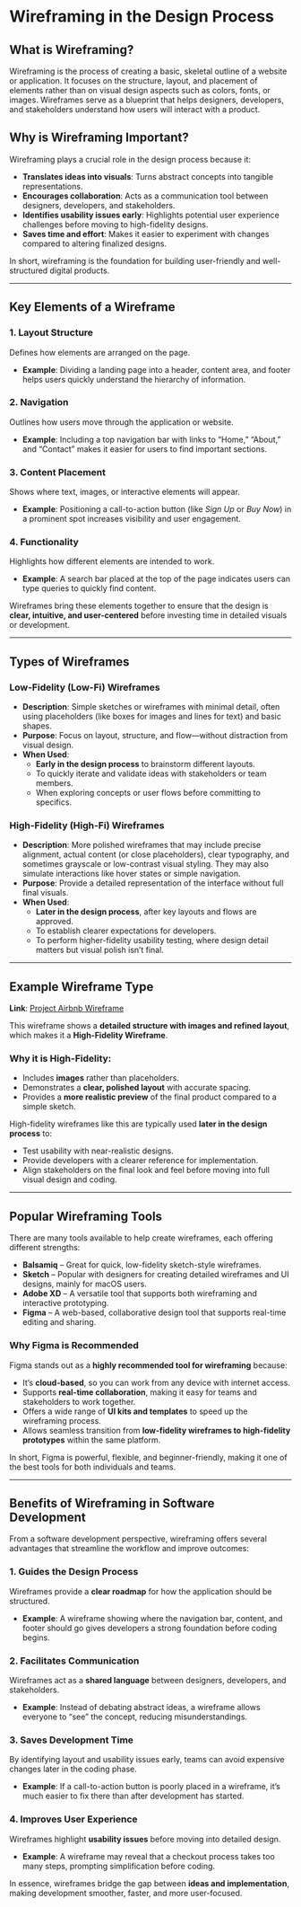 # Wireframing in the Design Process

## What is Wireframing?
Wireframing is the process of creating a basic, skeletal outline of a website or application. It focuses on the structure, layout, and placement of elements rather than on visual design aspects such as colors, fonts, or images. Wireframes serve as a blueprint that helps designers, developers, and stakeholders understand how users will interact with a product.

## Why is Wireframing Important?
Wireframing plays a crucial role in the design process because it:

- **Translates ideas into visuals**: Turns abstract concepts into tangible representations.  
- **Encourages collaboration**: Acts as a communication tool between designers, developers, and stakeholders.  
- **Identifies usability issues early**: Highlights potential user experience challenges before moving to high-fidelity designs.  
- **Saves time and effort**: Makes it easier to experiment with changes compared to altering finalized designs.  

In short, wireframing is the foundation for building user-friendly and well-structured digital products.

---

## Key Elements of a Wireframe

### 1. Layout Structure
Defines how elements are arranged on the page.  
- **Example**: Dividing a landing page into a header, content area, and footer helps users quickly understand the hierarchy of information.

### 2. Navigation
Outlines how users move through the application or website.  
- **Example**: Including a top navigation bar with links to “Home,” “About,” and “Contact” makes it easier for users to find important sections.

### 3. Content Placement
Shows where text, images, or interactive elements will appear.  
- **Example**: Positioning a call-to-action button (like *Sign Up* or *Buy Now*) in a prominent spot increases visibility and user engagement.

### 4. Functionality
Highlights how different elements are intended to work.  
- **Example**: A search bar placed at the top of the page indicates users can type queries to quickly find content.

Wireframes bring these elements together to ensure that the design is **clear, intuitive, and user-centered** before investing time in detailed visuals or development.

---

## Types of Wireframes

### Low-Fidelity (Low-Fi) Wireframes
- **Description**: Simple sketches or wireframes with minimal detail, often using placeholders (like boxes for images and lines for text) and basic shapes.
- **Purpose**: Focus on layout, structure, and flow—without distraction from visual design.
- **When Used**:
  - **Early in the design process** to brainstorm different layouts.
  - To quickly iterate and validate ideas with stakeholders or team members.
  - When exploring concepts or user flows before committing to specifics.

### High-Fidelity (High-Fi) Wireframes
- **Description**: More polished wireframes that may include precise alignment, actual content (or close placeholders), clear typography, and sometimes grayscale or low-contrast visual styling. They may also simulate interactions like hover states or simple navigation.
- **Purpose**: Provide a detailed representation of the interface without full final visuals.
- **When Used**:
  - **Later in the design process**, after key layouts and flows are approved.
  - To establish clearer expectations for developers.
  - To perform higher-fidelity usability testing, where design detail matters but visual polish isn’t final.

---

## Example Wireframe Type

**Link**: [Project Airbnb Wireframe](https://www.figma.com/design/E2BRqdPcKkrnX6hLGPto8Z/Project-Airbnb?node-id=1-2&p=f&t=QHuqYj4RhVhmAagE-0)

This wireframe shows a **detailed structure with images and refined layout**, which makes it a **High-Fidelity Wireframe**.  

### Why it is High-Fidelity:
- Includes **images** rather than placeholders.  
- Demonstrates a **clear, polished layout** with accurate spacing.  
- Provides a **more realistic preview** of the final product compared to a simple sketch.  

High-fidelity wireframes like this are typically used **later in the design process** to:  
- Test usability with near-realistic designs.  
- Provide developers with a clearer reference for implementation.  
- Align stakeholders on the final look and feel before moving into full visual design and coding.  

---

## Popular Wireframing Tools

There are many tools available to help create wireframes, each offering different strengths:

- **Balsamiq** – Great for quick, low-fidelity sketch-style wireframes.  
- **Sketch** – Popular with designers for creating detailed wireframes and UI designs, mainly for macOS users.  
- **Adobe XD** – A versatile tool that supports both wireframing and interactive prototyping.  
- **Figma** – A web-based, collaborative design tool that supports real-time editing and sharing.

### Why Figma is Recommended
Figma stands out as a **highly recommended tool for wireframing** because:
- It’s **cloud-based**, so you can work from any device with internet access.  
- Supports **real-time collaboration**, making it easy for teams and stakeholders to work together.  
- Offers a wide range of **UI kits and templates** to speed up the wireframing process.  
- Allows seamless transition from **low-fidelity wireframes to high-fidelity prototypes** within the same platform.  

In short, Figma is powerful, flexible, and beginner-friendly, making it one of the best tools for both individuals and teams.

---

## Benefits of Wireframing in Software Development

From a software development perspective, wireframing offers several advantages that streamline the workflow and improve outcomes:

### 1. Guides the Design Process
Wireframes provide a **clear roadmap** for how the application should be structured.  
- **Example**: A wireframe showing where the navigation bar, content, and footer should go gives developers a strong foundation before coding begins.  

### 2. Facilitates Communication
Wireframes act as a **shared language** between designers, developers, and stakeholders.  
- **Example**: Instead of debating abstract ideas, a wireframe allows everyone to “see” the concept, reducing misunderstandings.  

### 3. Saves Development Time
By identifying layout and usability issues early, teams can avoid expensive changes later in the coding phase.  
- **Example**: If a call-to-action button is poorly placed in a wireframe, it’s much easier to fix there than after development has started.  

### 4. Improves User Experience
Wireframes highlight **usability issues** before moving into detailed design.  
- **Example**: A wireframe may reveal that a checkout process takes too many steps, prompting simplification before coding.  

In essence, wireframes bridge the gap between **ideas and implementation**, making development smoother, faster, and more user-focused.
